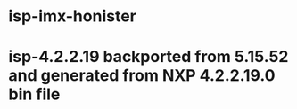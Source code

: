 # isp-imx-honister
# isp-4.2.2.19 backported from 5.15.52 and generated from NXP 4.2.2.19.0 bin file
